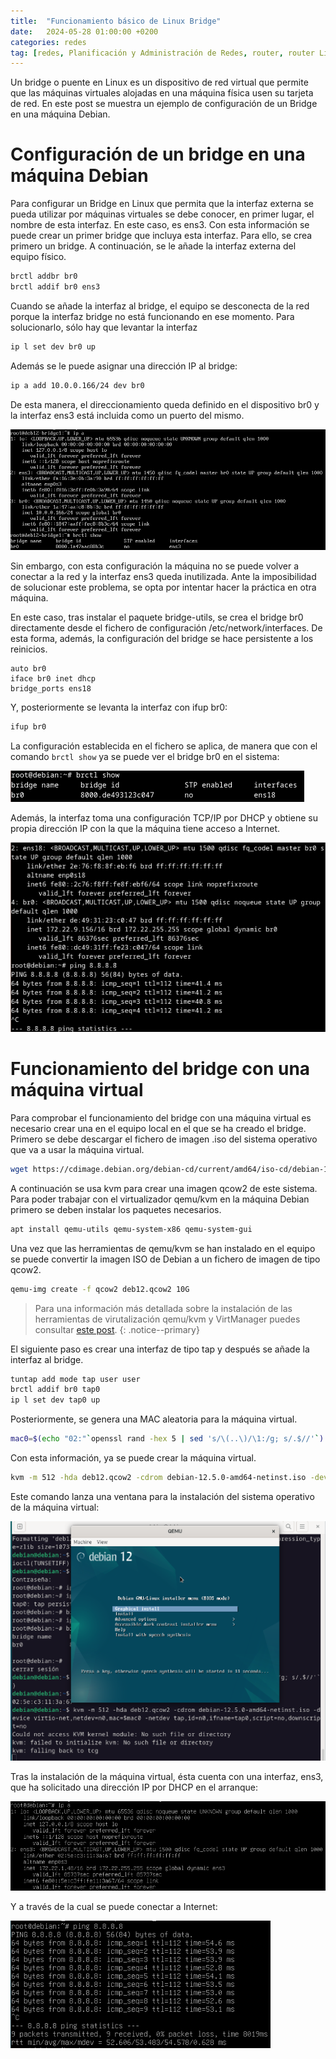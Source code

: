 ```yaml
---
title:  "Funcionamiento básico de Linux Bridge"
date:   2024-05-28 01:00:00 +0200
categories: redes
tag: [redes, Planificación y Administración de Redes, router, router Linux, bridge, virtualización]
---
```

Un bridge o puente en Linux es un dispositivo de red virtual que permite que las máquinas virtuales alojadas en una máquina física usen su tarjeta de red. En este post se muestra un ejemplo de configuración de un Bridge en una máquina Debian.

# Configuración de un bridge en una máquina Debian

Para configurar un Bridge en Linux que permita que la interfaz externa se pueda utilizar por máquinas virtuales se debe conocer, en primer lugar, el nombre de esta interfaz. En este caso, es ens3. Con esta información se puede crear un primer bridge que incluya esta interfaz. Para ello, se crea primero un bridge. A continuación, se le añade la interfaz externa del equipo físico. 

```bash
brctl addbr br0
brctl addif br0 ens3
```

Cuando se añade la interfaz al bridge, el equipo se desconecta de la red porque la interfaz bridge no está funcionando en ese momento. Para solucionarlo, sólo hay que levantar la interfaz

```bash
ip l set dev br0 up
```

Además se le puede asignar una dirección IP al bridge:

```bash
ip a add 10.0.0.166/24 dev br0
```

De esta manera, el direccionamiento queda definido en el dispositivo br0 y la interfaz ens3 está incluida como un puerto del mismo.

![](/assets/img/redes/practica19/img1.png)

Sin embargo, con esta configuración la máquina no se puede volver a conectar a la red y la interfaz ens3 queda inutilizada. Ante la imposibilidad de solucionar este problema, se opta por intentar hacer la práctica en otra máquina.

En este caso, tras instalar el paquete bridge-utils, se crea el bridge br0 directamente desde el fichero de configuración /etc/network/interfaces. De esta forma, además, la configuración del bridge se hace persistente a los reinicios.

```
auto br0
iface br0 inet dhcp
bridge_ports ens18
```

Y, posteriormente se levanta la interfaz con ifup br0:

```bash
ifup br0
```

La configuración establecida en el fichero se aplica, de manera que con el comando `brctl show` ya se puede ver el bridge br0 en el sistema:


![](/assets/img/redes/practica19/img2.png)

Además, la interfaz toma una configuración TCP/IP por DHCP y obtiene su propia dirección IP con la que la máquina tiene acceso a Internet.

![](/assets/img/redes/practica19/img3.png)

# Funcionamiento del bridge con una máquina virtual

Para comprobar el funcionamiento del bridge con una máquina virtual es necesario crear una en el equipo local en el que se ha creado el bridge. Primero se debe descargar el fichero de imagen .iso del sistema operativo que va a usar la máquina virtual.

```bash
wget https://cdimage.debian.org/debian-cd/current/amd64/iso-cd/debian-12.5.0-amd64-netinst.iso
```

A continuación se usa kvm para crear una imagen qcow2 de este sistema. Para poder trabajar con el virtualizador qemu/kvm en la máquina Debian primero se deben instalar los paquetes necesarios.

```bash
apt install qemu-utils qemu-system-x86 qemu-system-gui
```

Una vez que las herramientas de qemu/kvm se han instalado en el equipo se puede convertir la imagen ISO de Debian a un fichero de imagen de tipo qcow2.

```bash
qemu-img create -f qcow2 deb12.qcow2 10G
```

><i class="fas fa-info-circle" aria-hidden="true"></i> Para una información más detallada sobre la instalación de las herramientas de virutalización qemu/kvm y VirtManager puedes consultar [este post](/sistemas/instalar-qumu-kvm-virtualizacion-debian).
{: .notice--primary}

El siguiente paso es crear una interfaz de tipo tap y después se añade la interfaz al bridge.

```bash
tuntap add mode tap user user
brctl addif br0 tap0
ip l set dev tap0 up
```

Posteriormente, se genera una MAC aleatoria para la máquina virtual.

```bash
mac0=$(echo "02:"`openssl rand -hex 5 | sed 's/\(..\)/\1:/g; s/.$//'`)
```

Con esta información, ya se puede crear la máquina virtual.

```bash
kvm -m 512 -hda deb12.qcow2 -cdrom debian-12.5.0-amd64-netinst.iso -device virtio-net,netdev=n0,mac=$MAC0 -netdev tap,id=n0,ifname=tap0,script=no,downscript=no
```

Este comando lanza una ventana para la instalación del sistema operativo de la máquina virtual:

![](/assets/img/redes/practica19/img4.png)

Tras la instalación de la máquina virtual, ésta cuenta con una interfaz, ens3, que ha solicitado una dirección IP por DHCP en el arranque:

![](/assets/img/redes/practica19/img5.png)

Y a través de la cual se puede conectar a Internet:

![](/assets/img/redes/practica19/img6.png)
